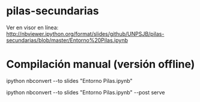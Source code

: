 # pilas-secundarias


Ver en visor en línea: http://nbviewer.ipython.org/format/slides/github/UNPSJB/pilas-secundarias/blob/master/Entorno%20Pilas.ipynb


# Compilación manual (versión offline)

  ipython nbconvert --to slides "Entorno Pilas.ipynb"
  
  
  ipython nbconvert --to slides "Entorno Pilas.ipynb" --post serve
